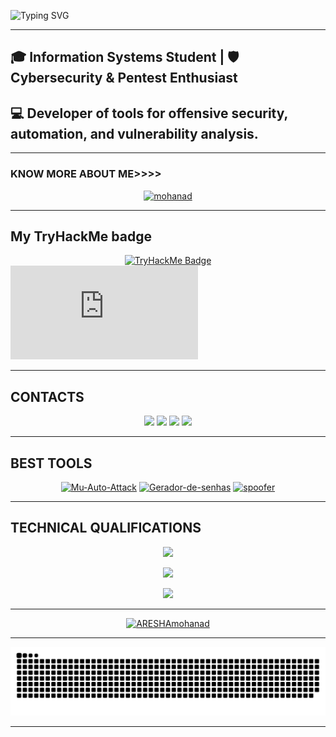 ![Typing SVG](https://readme-typing-svg.demolab.com?lines=Hi,+my+name+is+ARESHAmohanad;I'm+a+Cybersecurity+Enthusiast;Welcome+to+my+GitHub+profile!&center=true&width=500&height=50&pause=1000)


---

## 🎓 Information Systems Student | 🛡️ Cybersecurity & Pentest Enthusiast  
## 💻 Developer of tools for offensive security, automation, and vulnerability analysis.

---

### KNOW MORE ABOUT ME>>>>

<p align="center">
  <a href="https://github.com/ARESHAmohanad"><img title="mohanad" src="https://github-readme-stats.vercel.app/api?username=ARESHAmohanad&show_icons=true&include_all_commits=true&theme=chartreuse-dark&cache_seconds=3200"></a>
</p>



---
## My TryHackMe badge

<div align="center">
  <a href="https://tryhackme.com/p/.p">
    <img src="https://tryhackme-badges.s3.amazonaws.com/443muh.png" alt="TryHackMe Badge">
  </a>
</div>

<iframe src="https://tryhackme.com/api/v2/badges/public-profile?userPublicId=1481926" style='border:none;'></iframe>


---

## CONTACTS
  
<p align="center">
<a href="https://www.instagram.com/aresha_mohanad" target="_blank"><img src="https://img.shields.io/badge/-Instagram-%23E4405F?style=for-the-badge&logo=instagram&logoColor=white" target="_blank"></a>
<a href="https://discord.gg/443muh" target="_blank"><img src="https://img.shields.io/badge/Discord-7289DA?style=for-the-badge&logo=discord&logoColor=white" target="_blank"></a> 
<a href = "mailto:mhndrysht2@gmail.com"><img src="https://img.shields.io/badge/-Gmail-%23333?style=for-the-badge&logo=gmail&logoColor=white" target="_blank"></a>
<a href="https://www.linkedin.com/in/mohanad-aresha" target="_blank"><img src="https://img.shields.io/badge/-LinkedIn-%230077B5?style=for-the-badge&logo=linkedin&logoColor=white" target="_blank"></a> 
<p align="center">
  
---

## BEST TOOLS

<p align="center">
<a href="https://github.com/ARESHAmohanad/Mu-Auto-Attack"><img title="Mu-Auto-Attack" src="https://github-readme-stats.vercel.app/api/pin/?username=ARESHAmohanad&repo=Mu-Auto-Attack&theme=vision-friendly-dark"></a>
<a href="https://github.com/ARESHAmohanad/Gerador-de-senhas"><img title="Gerador-de-senhas" src="https://github-readme-stats.vercel.app/api/pin/?username=ARESHAmohanad&repo=Gerador-de-senhas&theme=highcontrast"></a>
<a href="https://github.com/ARESHAmohanad/spoofer"><img title="spoofer" src="https://github-readme-stats.vercel.app/api/pin/?username=ARESHAmohanad&repo=spoofer&theme=radical"></a>
</p>

---

## TECHNICAL QUALIFICATIONS

<p align="center">
  <a href="https://skillicons.dev">
    <img src="https://skillicons.dev/icons?i=arch,debian,kali,linux,mint,raspberrypi,ubuntu,redhat" />
  </a>
</p>

<p align="center">
  <a href="https://skillicons.dev">
    <img src="https://skillicons.dev/icons?i=py,git,bash,css,html" />
  </a>
</p>


<p align="center">
  <a href="https://skillicons.dev">
    <img src="https://skillicons.dev/icons?i=github,gitlab,bots,ai,docker,arduino,aws,wordpress" />
  </a>
</p>


---


<p align="center">
<a href="https://github.com/ARESHAmohanad"><img title="ARESHAmohanad" src="https://github-readme-stats.vercel.app/api/top-langs/?username=ARESHAmohanad&layout=compact"></a>
</p>


---


![snake gif](https://raw.githubusercontent.com/Platane/snk/output/github-contribution-grid-snake.svg)


---




